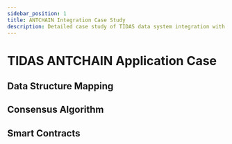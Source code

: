 ```yaml
---
sidebar_position: 1
title: ANTCHAIN Integration Case Study
description: Detailed case study of TIDAS data system integration with ANTCHAIN
---
```


# TIDAS ANTCHAIN Application Case

## Data Structure Mapping

## Consensus Algorithm

## Smart Contracts

